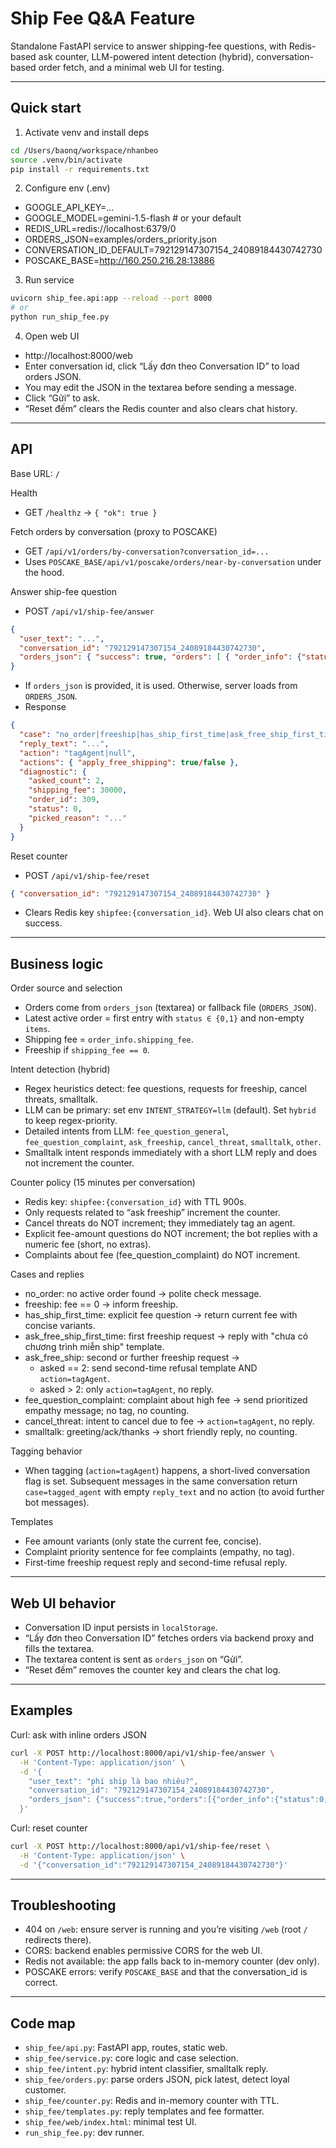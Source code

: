 # Ship Fee Q&A Feature

Standalone FastAPI service to answer shipping-fee questions, with Redis-based ask counter, LLM-powered intent detection (hybrid), conversation-based order fetch, and a minimal web UI for testing.

---

## Quick start

1) Activate venv and install deps
```bash
cd /Users/baonq/workspace/nhanbeo
source .venv/bin/activate
pip install -r requirements.txt
```

2) Configure env (.env)
- GOOGLE_API_KEY=...
- GOOGLE_MODEL=gemini-1.5-flash  # or your default
- REDIS_URL=redis://localhost:6379/0
- ORDERS_JSON=examples/orders_priority.json
- CONVERSATION_ID_DEFAULT=792129147307154_24089184430742730
- POSCAKE_BASE=http://160.250.216.28:13886

3) Run service
```bash
uvicorn ship_fee.api:app --reload --port 8000
# or
python run_ship_fee.py
```

4) Open web UI
- http://localhost:8000/web
- Enter conversation id, click “Lấy đơn theo Conversation ID” to load orders JSON.
- You may edit the JSON in the textarea before sending a message.
- Click “Gửi” to ask.
- “Reset đếm” clears the Redis counter and also clears chat history.

---

## API

Base URL: `/`

Health
- GET `/healthz` → `{ "ok": true }`

Fetch orders by conversation (proxy to POSCAKE)
- GET `/api/v1/orders/by-conversation?conversation_id=...`
- Uses `POSCAKE_BASE/api/v1/poscake/orders/near-by-conversation` under the hood.

Answer ship-fee question
- POST `/api/v1/ship-fee/answer`
```json
{
  "user_text": "...",
  "conversation_id": "792129147307154_24089184430742730",
  "orders_json": { "success": true, "orders": [ { "order_info": {"status": 0, "shipping_fee": 30000}, "items": [{"name": "..."}] } ] }
}
```
- If `orders_json` is provided, it is used. Otherwise, server loads from `ORDERS_JSON`.
- Response
```json
{
  "case": "no_order|freeship|has_ship_first_time|ask_free_ship_first_time|ask_free_ship|fee_question_complaint|smalltalk|cancel_threat|tagged_agent",
  "reply_text": "...",
  "action": "tagAgent|null",
  "actions": { "apply_free_shipping": true/false },
  "diagnostic": {
    "asked_count": 2,
    "shipping_fee": 30000,
    "order_id": 309,
    "status": 0,
    "picked_reason": "..."
  }
}
```

Reset counter
- POST `/api/v1/ship-fee/reset`
```json
{ "conversation_id": "792129147307154_24089184430742730" }
```
- Clears Redis key `shipfee:{conversation_id}`. Web UI also clears chat on success.

---

## Business logic

Order source and selection
- Orders come from `orders_json` (textarea) or fallback file (`ORDERS_JSON`).
- Latest active order = first entry with `status ∈ {0,1}` and non-empty `items`.
- Shipping fee = `order_info.shipping_fee`.
- Freeship if `shipping_fee == 0`.

Intent detection (hybrid)
- Regex heuristics detect: fee questions, requests for freeship, cancel threats, smalltalk.
- LLM can be primary: set env `INTENT_STRATEGY=llm` (default). Set `hybrid` to keep regex-priority.
- Detailed intents from LLM: `fee_question_general`, `fee_question_complaint`, `ask_freeship`, `cancel_threat`, `smalltalk`, `other`.
- Smalltalk intent responds immediately with a short LLM reply and does not increment the counter.

Counter policy (15 minutes per conversation)
- Redis key: `shipfee:{conversation_id}` with TTL 900s.
- Only requests related to “ask freeship” increment the counter.
- Cancel threats do NOT increment; they immediately tag an agent.
- Explicit fee-amount questions do NOT increment; the bot replies with a numeric fee (short, no extras).
- Complaints about fee (fee_question_complaint) do NOT increment.

Cases and replies
- no_order: no active order found → polite check message.
- freeship: fee == 0 → inform freeship.
- has_ship_first_time: explicit fee question → return current fee with concise variants.
- ask_free_ship_first_time: first freeship request → reply with "chưa có chương trình miễn ship" template.
- ask_free_ship: second or further freeship request →
  - asked == 2: send second-time refusal template AND `action=tagAgent`.
  - asked > 2: only `action=tagAgent`, no reply.
- fee_question_complaint: complaint about high fee → send prioritized empathy message; no tag, no counting.
- cancel_threat: intent to cancel due to fee → `action=tagAgent`, no reply.
- smalltalk: greeting/ack/thanks → short friendly reply, no counting.

Tagging behavior
- When tagging (`action=tagAgent`) happens, a short-lived conversation flag is set. Subsequent messages in the same conversation return `case=tagged_agent` with empty `reply_text` and no action (to avoid further bot messages).

Templates
- Fee amount variants (only state the current fee, concise).
- Complaint priority sentence for fee complaints (empathy, no tag).
- First-time freeship request reply and second-time refusal reply.

---

## Web UI behavior
- Conversation ID input persists in `localStorage`.
- “Lấy đơn theo Conversation ID” fetches orders via backend proxy and fills the textarea.
- The textarea content is sent as `orders_json` on “Gửi”.
- “Reset đếm” removes the counter key and clears the chat log.

---

## Examples

Curl: ask with inline orders JSON
```bash
curl -X POST http://localhost:8000/api/v1/ship-fee/answer \
  -H 'Content-Type: application/json' \
  -d '{
    "user_text": "phí ship là bao nhiêu?",
    "conversation_id": "792129147307154_24089184430742730",
    "orders_json": {"success":true,"orders":[{"order_info":{"status":0,"shipping_fee»:30000},"items":[{"name":"abc"}]}]}
  }'
```

Curl: reset counter
```bash
curl -X POST http://localhost:8000/api/v1/ship-fee/reset \
  -H 'Content-Type: application/json' \
  -d '{"conversation_id":"792129147307154_24089184430742730"}'
```

---

## Troubleshooting
- 404 on `/web`: ensure server is running and you’re visiting `/web` (root `/` redirects there).
- CORS: backend enables permissive CORS for the web UI.
- Redis not available: the app falls back to in-memory counter (dev only).
- POSCAKE errors: verify `POSCAKE_BASE` and that the conversation_id is correct.

---

## Code map
- `ship_fee/api.py`: FastAPI app, routes, static web.
- `ship_fee/service.py`: core logic and case selection.
- `ship_fee/intent.py`: hybrid intent classifier, smalltalk reply.
- `ship_fee/orders.py`: parse orders JSON, pick latest, detect loyal customer.
- `ship_fee/counter.py`: Redis and in-memory counter with TTL.
- `ship_fee/templates.py`: reply templates and fee formatter.
- `ship_fee/web/index.html`: minimal test UI.
- `run_ship_fee.py`: dev runner.
